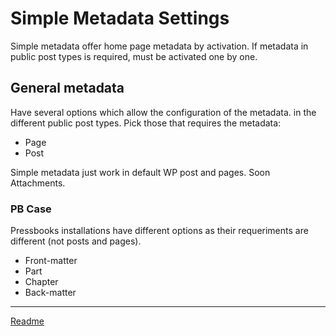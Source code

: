 # Simple Metadata Settings
Simple metadata offer home page metadata by activation. If metadata in public post types is required, must be activated one by one.


## General metadata
Have several options which allow the configuration of the metadata. in the different public post types. Pick those that requires the metadata:
* Page
* Post

Simple metadata just work in default WP post and pages. Soon Attachments.

### PB Case
Pressbooks installations have different options as their requeriments are different (not posts and pages).

* Front-matter
* Part
* Chapter
* Back-matter


---

[Readme](//Readme.md)

